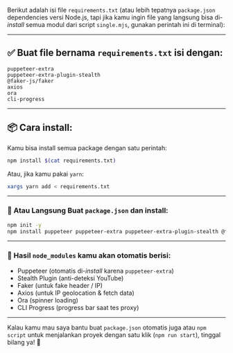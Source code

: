 Berikut adalah isi file `requirements.txt` (atau lebih tepatnya `package.json` dependencies versi Node.js, tapi jika kamu ingin file yang langsung bisa di-*install* semua modul dari script `single.mjs`, gunakan perintah ini di terminal):

---

## ✅ Buat file bernama `requirements.txt` isi dengan:

```
puppeteer-extra
puppeteer-extra-plugin-stealth
@faker-js/faker
axios
ora
cli-progress
```

---

## 📦 Cara install:

Kamu bisa install semua package dengan satu perintah:

```bash
npm install $(cat requirements.txt)
```

Atau, jika kamu pakai `yarn`:

```bash
xargs yarn add < requirements.txt
```

---

### 🔁 Atau Langsung Buat `package.json` dan install:

```bash
npm init -y
npm install puppeteer puppeteer-extra puppeteer-extra-plugin-stealth @faker-js/faker axios ora cli-progress
```

---

### 📁 Hasil `node_modules` kamu akan otomatis berisi:
- Puppeteer (otomatis di-*install* karena `puppeteer-extra`)
- Stealth Plugin (anti-deteksi YouTube)
- Faker (untuk fake header / IP)
- Axios (untuk IP geolocation & fetch data)
- Ora (spinner loading)
- CLI Progress (progress bar saat tes proxy)

---

Kalau kamu mau saya bantu buat `package.json` otomatis juga atau `npm script` untuk menjalankan proyek dengan satu klik (`npm run start`), tinggal bilang ya! 🙌
